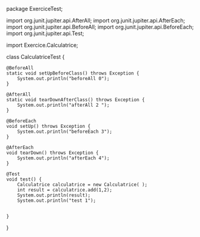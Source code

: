 package ExerciceTest;

import org.junit.jupiter.api.AfterAll;
import org.junit.jupiter.api.AfterEach;
import org.junit.jupiter.api.BeforeAll;
import org.junit.jupiter.api.BeforeEach;
import org.junit.jupiter.api.Test;

import Exercice.Calculatrice;

class CalculatriceTest {

	@BeforeAll
	static void setUpBeforeClass() throws Exception {
		System.out.println("beforeAll 0");	
	}

	@AfterAll
	static void tearDownAfterClass() throws Exception {
		System.out.println("afterAll 2 ");
	}

	@BeforeEach
	void setUp() throws Exception {
		System.out.println("beforeEach 3");
	}

	@AfterEach
	void tearDown() throws Exception {
		System.out.println("afterEach 4");
	}

	@Test
	void test() {
		Calculatrice calculatrice = new Calculatrice( );
		int result = calculatrice.add(1,2);
		System.out.println(result);
		System.out.println("test 1");
		
		
	}

}
